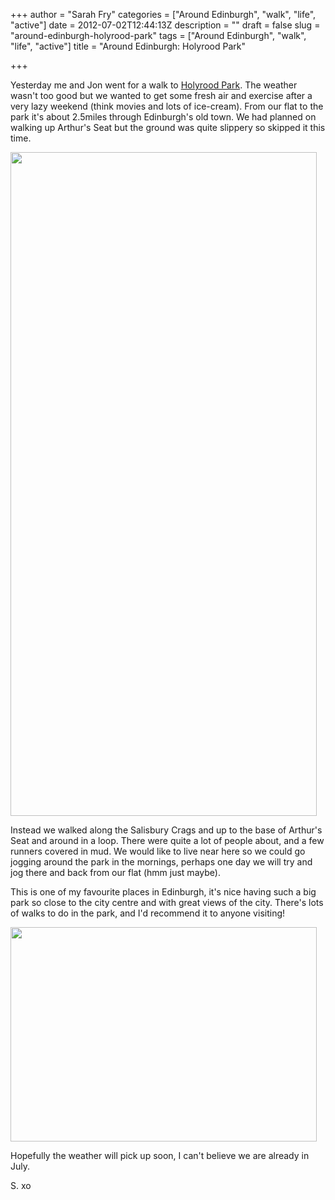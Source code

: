+++
author = "Sarah Fry"
categories = ["Around Edinburgh", "walk", "life", "active"]
date = 2012-07-02T12:44:13Z
description = ""
draft = false
slug = "around-edinburgh-holyrood-park"
tags = ["Around Edinburgh", "walk", "life", "active"]
title = "Around Edinburgh: Holyrood Park"

+++


Yesterday me and Jon went for a walk to <a href="http://www.historic-scotland.gov.uk/index/places/propertyresults/propertydetail.htm?PropID=PL_125&amp;PropName=Holyrood%20Park" target="_blank">Holyrood Park</a>. The weather wasn't too good but we wanted to get some fresh air and exercise after a very lazy weekend (think movies and lots of ice-cream). From our flat to the park it's about 2.5miles through Edinburgh's old town. We had planned on walking up Arthur's Seat but the ground was quite slippery so skipped it this time.

<a href="http://sweetaspi.co.uk/content/images/2012/07/holyrood.jpg"><img class="aligncenter size-full wp-image-988" title="holyrood" src="http://sweetaspi.co.uk/content/images/2012/07/holyrood.jpg" alt="" width="490" height="1062" /></a>

Instead we walked along the Salisbury Crags and up to the base of Arthur's Seat and around in a loop. There were quite a lot of people about, and a few runners covered in mud. We would like to live near here so we could go jogging around the park in the mornings, perhaps one day we will try and jog there and back from our flat (hmm just maybe).

This is one of my favourite places in Edinburgh, it's nice having such a big park so close to the city centre and with great views of the city. There's lots of walks to do in the park, and I'd recommend it to anyone visiting!

<a href="http://sweetaspi.co.uk/content/images/2012/07/holyrood2.jpg"><img class="aligncenter size-full wp-image-989" title="holyrood2" src="http://sweetaspi.co.uk/content/images/2012/07/holyrood2.jpg" alt="" width="490" height="343" /></a>

Hopefully the weather will pick up soon, I can't believe we are already in July.

S. xo

